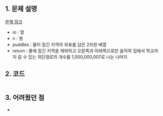## 1. 문제 설명

[문제 링크](https://www.acmicpc.net/problem/42898)

- m : 열
- n : 행
- puddles : 물이 잠긴 지역의 좌표를 담은 2차원 배열
- return : 물에 잠긴 지역을 제외하고 오른쪽과 아래쪽으로만 움직여 집에서 학교까지 갈 수 있는 최단경로의 개수를 1,000,000,007로 나눈 나머지

## 2. 코드

```python


```

## 3. 어려웠던 점

-
